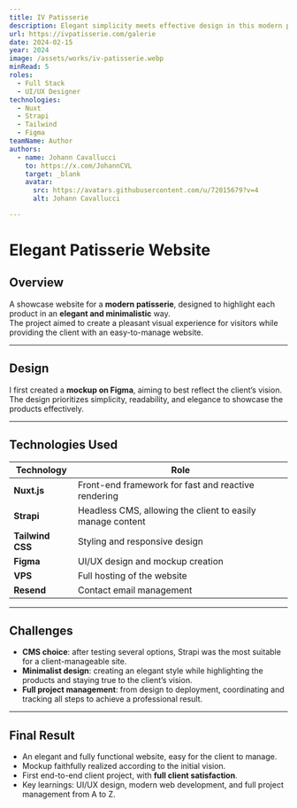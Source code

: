 ```yaml
---
title: IV Patisserie
description: Elegant simplicity meets effective design in this modern patisserie website
url: https://ivpatisserie.com/galerie
date: 2024-02-15
year: 2024
image: /assets/works/iv-patisserie.webp
minRead: 5
roles:
  - Full Stack
  - UI/UX Designer
technologies:
  - Nuxt
  - Strapi
  - Tailwind
  - Figma
teamName: Author
authors:
  - name: Johann Cavallucci
    to: https://x.com/JohannCVL
    target: _blank
    avatar:
      src: https://avatars.githubusercontent.com/u/72015679?v=4
      alt: Johann Cavallucci

---
```


# Elegant Patisserie Website

## Overview

A showcase website for a **modern patisserie**, designed to highlight each product in an **elegant and minimalistic** way.  
The project aimed to create a pleasant visual experience for visitors while providing the client with an easy-to-manage website.

---

## Design

I first created a **mockup on Figma**, aiming to best reflect the client’s vision.  
The design prioritizes simplicity, readability, and elegance to showcase the products effectively.

---

## Technologies Used

| Technology | Role |
|------------|------|
| **Nuxt.js** | Front-end framework for fast and reactive rendering |
| **Strapi** | Headless CMS, allowing the client to easily manage content |
| **Tailwind CSS** | Styling and responsive design |
| **Figma** | UI/UX design and mockup creation |
| **VPS** | Full hosting of the website |
| **Resend** | Contact email management |

---

## Challenges

- **CMS choice**: after testing several options, Strapi was the most suitable for a client-manageable site.
- **Minimalist design**: creating an elegant style while highlighting the products and staying true to the client’s vision.
- **Full project management**: from design to deployment, coordinating and tracking all steps to achieve a professional result.

---

## Final Result

- An elegant and fully functional website, easy for the client to manage.
- Mockup faithfully realized according to the initial vision.
- First end-to-end client project, with **full client satisfaction**.
- Key learnings: UI/UX design, modern web development, and full project management from A to Z.

